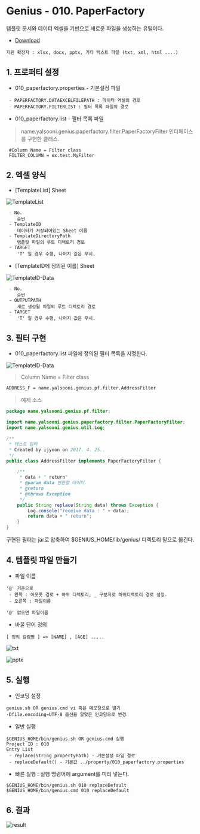 # Genius - 010. PaperFactory

템플릿 문서와 데이터 엑셀을 기반으로 새로운 파일을 생성하는 유틸이다.
* [Download](https://github.com/yalsooni/Genius/releases/tag/v1.0)

~~~
지원 확장자 : xlsx, docx, pptx, 기타 텍스트 파일 (txt, xml, html ....)
~~~

## 1. 프로퍼티 설정

 - 010_paperfactory.properties - 기본설정 파일

~~~
 - PAPERFACTORY.DATAEXCELFILEPATH : 데이터 엑셀의 경로
 - PAPERFACTORY.FILTERLIST : 필터 목록 파일의 경로
~~~

 - 010_paperfactory.list - 필터 목록 파일
  
> name.yalsooni.genius.paperfactory.filter.PaperFactoryFilter 인터페이스를 구현한 클래스.
~~~
 #Column Name = Filter class
 FILTER_COLUMN = ex.test.MyFilter
~~~

## 2. 엑셀 양식

- ﻿[TemplateList] Sheet

![TemplateList](https://github.com/yalsooni/Genius/blob/master/op/img/010/010_temp.png)

~~~
 - No.
    순번
 - TemplateID
    데이터가 저장되어있는 Sheet 이름
 - TemplateDirectoryPath
    템플릿 파일의 루트 디렉토리 경로
 - TARGET
    'T' 일 경우 수행, 나머지 값은 무시.
~~~ 

- [TemplateID에 정의된 이름] Sheet

![TemplateID-Data](https://github.com/yalsooni/Genius/blob/master/op/img/010/010_data.png)

~~~
 - No.
    순번
 - OUTPUTPATH
    새로 생성될 파일의 루트 디렉토리 경로
 - TARGET
    'T' 일 경우 수행, 나머지 값은 무시.
~~~

## 3. 필터 구현

- 010_paperfactory.list 파일에 정의된 필터 목록을 지정한다.

![TemplateID-Data](https://github.com/yalsooni/Genius/blob/master/op/img/010/010_filter.png)

> Column Name = Filter class

~~~
﻿ADDRESS_F = name.yalsooni.genius.pf.filter.AddressFilter
~~~

> 예제 소스

~~~java
package name.yalsooni.genius.pf.filter;

import name.yalsooni.genius.paperfactory.filter.PaperFactoryFilter;
import name.yalsooni.genius.util.Log;

/**
 * 테스트 필터
 * Created by ijyoon on 2017. 4. 25..
 */
public class AddressFilter implements PaperFactoryFilter {

    /**
     * data + " return"
     * @param data 변환할 데이터.
     * @return
     * @throws Exception
     */
    public String replace(String data) throws Exception {
        Log.console("receive data : " + data);
        return data + " return";
    }
}
~~~

구현된 필터는 jar로 압축하여 $GENIUS_HOME/lib/genius/ 디렉토리 밑으로 옮긴다.

## 4. 템플릿 파일 만들기

- 파일 이름

~~~
'@' 기준으로
 - 왼쪽 : 아웃풋 경로 + 하위 디렉토리, _ 구분자로 하위디렉토리 경로 설정.
 - 오른쪽 : 파일이름

'@' 없으면 파일이름 
~~~

- 바꿀 단어 정의

~~~
[ 정의 컬럼명 ] => [NAME] , [AGE] .....
~~~

![txt](https://github.com/yalsooni/Genius/blob/master/op/img/010/010_temp_txt.png)

![pptx](https://github.com/yalsooni/Genius/blob/master/op/img/010/010_temp_pptx.png)


## 5. 실행

- 인코딩 설정
~~~
genius.sh OR genius.cmd vi 혹은 메모장으로 열기
-Dfile.encoding=UTF-8 옵션을 알맞은 인코딩으로 변경
~~~

- 일반 실행
~~~
$GENIUS_HOME/bin/genius.sh OR genius.cmd 실행
Project ID : 010
Entry List 
 - replace(String propertyPath) - 기본설정 파일 경로
 - replaceDefault() - 기본값 ../property/010_paperfactory.properties
~~~

- 빠른 실행 : 실행 명령어에 argument를 미리 넣는다.
~~~
$GENIUS_HOME/bin/genius.sh 010 replaceDefault
$GENIUS_HOME/bin/genius.cmd 010 replaceDefault
~~~


## 6. 결과

![result](https://github.com/yalsooni/Genius/blob/master/op/img/010/010_result.png)